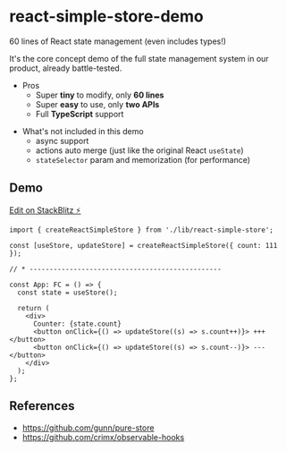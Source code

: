 # react-simple-store-demo

60 lines of React state management (even includes types!)

It's the core concept demo of the full state management system in our product, already battle-tested.

- Pros
  - Super **tiny** to modify, only **60 lines**
  - Super **easy** to use, only **two APIs**
  - Full **TypeScript** support

* What's not included in this demo
  - async support
  - actions auto merge (just like the original React `useState`)
  - `stateSelector` param and memorization (for performance)

## Demo

[Edit on StackBlitz ⚡️](https://stackblitz.com/edit/react-simple-store-demo)

```tsx
import { createReactSimpleStore } from './lib/react-simple-store';

const [useStore, updateStore] = createReactSimpleStore({ count: 111 });

// * ------------------------------------------------

const App: FC = () => {
  const state = useStore();

  return (
    <div>
      Counter: {state.count}
      <button onClick={() => updateStore((s) => s.count++)}> +++ </button>
      <button onClick={() => updateStore((s) => s.count--)}> --- </button>
    </div>
  );
};
```

## References

- https://github.com/gunn/pure-store
- https://github.com/crimx/observable-hooks
